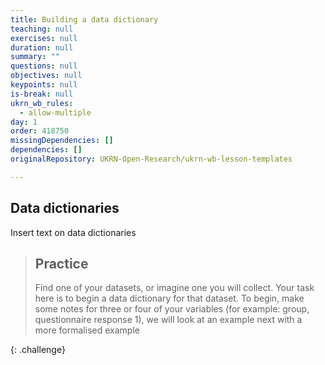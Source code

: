 ```yaml
---
title: Building a data dictionary
teaching: null
exercises: null
duration: null
summary: ""
questions: null
objectives: null
keypoints: null
is-break: null
ukrn_wb_rules:
  - allow-multiple
day: 1
order: 418750
missingDependencies: []
dependencies: []
originalRepository: UKRN-Open-Research/ukrn-wb-lesson-templates

---
```

## Data dictionaries

Insert text on data dictionaries

> ## Practice
> Find one of your datasets, or imagine one you will collect. Your task here is to begin a data dictionary for that dataset. 
> To begin, make some notes for three or four of your variables (for example: group, questionnaire response 1), we will look at an example next with a more formalised example
> 
{: .challenge}

